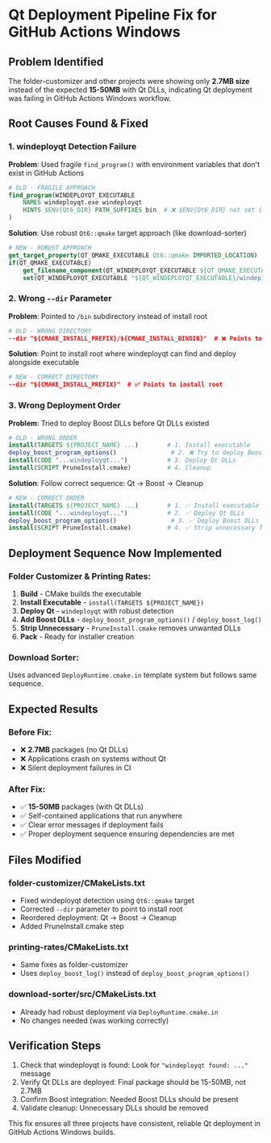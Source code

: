 # Qt Deployment Pipeline Fix for GitHub Actions Windows

## Problem Identified

The folder-customizer and other projects were showing only **2.7MB size** instead of the expected **15-50MB** with Qt DLLs, indicating Qt deployment was failing in GitHub Actions Windows workflow.

## Root Causes Found & Fixed

### 1. **windeployqt Detection Failure**

**Problem**: Used fragile `find_program()` with environment variables that don't exist in GitHub Actions

```cmake
# OLD - FRAGILE APPROACH
find_program(WINDEPLOYQT_EXECUTABLE
    NAMES windeployqt.exe windeployqt
    HINTS $ENV{Qt6_DIR} PATH_SUFFIXES bin  # ❌ $ENV{Qt6_DIR} not set in CI
)
```

**Solution**: Use robust `Qt6::qmake` target approach (like download-sorter)

```cmake
# NEW - ROBUST APPROACH
get_target_property(QT_QMAKE_EXECUTABLE Qt6::qmake IMPORTED_LOCATION)
if(QT_QMAKE_EXECUTABLE)
    get_filename_component(QT_WINDEPLOYQT_EXECUTABLE ${QT_QMAKE_EXECUTABLE} PATH)
    set(QT_WINDEPLOYQT_EXECUTABLE "${QT_WINDEPLOYQT_EXECUTABLE}/windeployqt.exe")
```

### 2. **Wrong `--dir` Parameter**

**Problem**: Pointed to `/bin` subdirectory instead of install root

```cmake
# OLD - WRONG DIRECTORY
--dir "${CMAKE_INSTALL_PREFIX}/${CMAKE_INSTALL_BINDIR}"  # ❌ Points to /bin
```

**Solution**: Point to install root where windeployqt can find and deploy alongside executable

```cmake
# NEW - CORRECT DIRECTORY
--dir "${CMAKE_INSTALL_PREFIX}"  # ✅ Points to install root
```

### 3. **Wrong Deployment Order**

**Problem**: Tried to deploy Boost DLLs before Qt DLLs existed

```cmake
# OLD - WRONG ORDER
install(TARGETS ${PROJECT_NAME} ...)        # 1. Install executable
deploy_boost_program_options()               # 2. ❌ Try to deploy Boost (no Qt DLLs yet)
install(CODE "...windeployqt...")           # 3. Deploy Qt DLLs
install(SCRIPT PruneInstall.cmake)          # 4. Cleanup
```

**Solution**: Follow correct sequence: Qt → Boost → Cleanup

```cmake
# NEW - CORRECT ORDER
install(TARGETS ${PROJECT_NAME} ...)        # 1. ✅ Install executable
install(CODE "...windeployqt...")           # 2. ✅ Deploy Qt DLLs
deploy_boost_program_options()               # 3. ✅ Deploy Boost DLLs
install(SCRIPT PruneInstall.cmake)          # 4. ✅ Strip unnecessary files
```

## Deployment Sequence Now Implemented

### **Folder Customizer & Printing Rates:**

1. **Build** - CMake builds the executable
2. **Install Executable** - `install(TARGETS ${PROJECT_NAME})`
3. **Deploy Qt** - `windeployqt` with robust detection
4. **Add Boost DLLs** - `deploy_boost_program_options()` / `deploy_boost_log()`
5. **Strip Unnecessary** - `PruneInstall.cmake` removes unwanted DLLs
6. **Pack** - Ready for installer creation

### **Download Sorter:**

Uses advanced `DeployRuntime.cmake.in` template system but follows same sequence.

## Expected Results

### **Before Fix:**

- ❌ **2.7MB** packages (no Qt DLLs)
- ❌ Applications crash on systems without Qt
- ❌ Silent deployment failures in CI

### **After Fix:**

- ✅ **15-50MB** packages (with Qt DLLs)
- ✅ Self-contained applications that run anywhere
- ✅ Clear error messages if deployment fails
- ✅ Proper deployment sequence ensuring dependencies are met

## Files Modified

### **folder-customizer/CMakeLists.txt**

- Fixed windeployqt detection using `Qt6::qmake` target
- Corrected `--dir` parameter to point to install root
- Reordered deployment: Qt → Boost → Cleanup
- Added PruneInstall.cmake step

### **printing-rates/CMakeLists.txt**

- Same fixes as folder-customizer
- Uses `deploy_boost_log()` instead of `deploy_boost_program_options()`

### **download-sorter/src/CMakeLists.txt**

- Already had robust deployment via `DeployRuntime.cmake.in`
- No changes needed (was working correctly)

## Verification Steps

1. Check that windeployqt is found: Look for `"windeployqt found: ..."` message
2. Verify Qt DLLs are deployed: Final package should be 15-50MB, not 2.7MB
3. Confirm Boost integration: Needed Boost DLLs should be present
4. Validate cleanup: Unnecessary DLLs should be removed

This fix ensures all three projects have consistent, reliable Qt deployment in GitHub Actions Windows builds.

